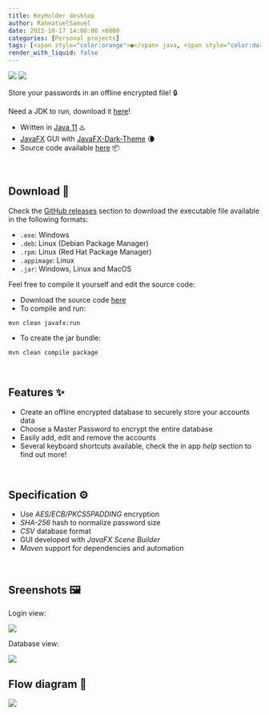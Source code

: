 ```yaml
---
title: KeyHolder desktop
author: RahmatuelSamuel
date: 2022-10-17 14:00:00 +0800
categories: [Personal projects]
tags: [<span style="color:orange">●</span> java, <span style="color:darkSlateBlue">●</span> CSS]
render_with_liquid: false
---
```


[![](https://img.shields.io/badge/Version-1.2-white)]()
[![](https://img.shields.io/badge/Open_Source-GPL--3.0-informational)]()

Store your passwords in an offline encrypted file! 🔒
<br>

Need a JDK to run, download it [here](https://www.oracle.com/java/technologies/downloads/)!

- Written in [Java 11](https://dev.java/) ♨️
- [JavaFX](https://openjfx.io/) GUI with [JavaFX-Dark-Theme](https://github.com/RahmatuelSamuel/JavaFX-Dark-Theme) 🌘
- Source code available [here](https://github.com/RahmatuelSamuel/KeyHolder-desktop) 📦
<br>

## Download 📂
Check the [GitHub releases](https://github.com/RahmatuelSamuel/KeyHolder-desktop/releases) section to download the executable file available in the following formats:
- `.exe`: Windows
- `.deb`: Linux (Debian Package Manager)
- `.rpm`: Linux (Red Hat Package Manager)
- `.appimage`: Linux
- `.jar`: Windows, Linux and MacOS

Feel free to compile it yourself and edit the source code:
- Download the source code [here](https://github.com/RahmatuelSamuel/KeyHolder-desktop)
- To compile and run:
```
mvn clean javafx:run
```
- To create the jar bundle:
```
mvn clean compile package
```
<br>

## Features ✨
- Create an offline encrypted database to securely store your accounts data
- Choose a Master Password to encrypt the entire database
- Easily add, edit and remove the accounts
- Several keyboard shortcuts available, check the in app *help* section to find out more!
<br>

## Specification ⚙️
- Use *AES/ECB/PKCS5PADDING* encryption
- *SHA-256* hash to normalize password size
- *CSV* database format
- GUI developed with *JavaFX Scene Builder*
- *Maven* support for dependencies and automation
<br>

## Sreenshots 🖼️
Login view:

![](https://raw.githubusercontent.com/RahmatuelSamuel/KeyHolder-desktop/main/login.png)

Database view:

![](https://raw.githubusercontent.com/RahmatuelSamuel/KeyHolder-desktop/main/database.png)
<br>

## Flow diagram 🧭
![](https://raw.githubusercontent.com/RahmatuelSamuel/KeyHolder-desktop/main/flow.png)
